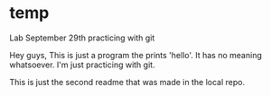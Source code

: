temp
====

Lab September 29th practicing with git

Hey guys,
This is just a program the prints 'hello'. It has no meaning whatsoever. I'm just practicing with git.

This is just the second readme that was made in the local repo.